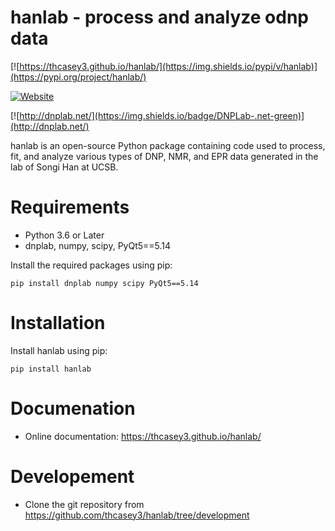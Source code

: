 # hanlab - process and analyze odnp data

[![https://thcasey3.github.io/hanlab/](https://img.shields.io/pypi/v/hanlab)](https://pypi.org/project/hanlab/)

[![Website](https://img.shields.io/website?down_message=offline&label=Documentation&up_message=online&url=https%3A%2F%2Fthcasey3.github.io%2Fhanlab%2Findex.html)](https://thcasey3.github.io/hanlab/)

[![http://dnplab.net/](https://img.shields.io/badge/DNPLab-.net-green)](http://dnplab.net/)


hanlab is an open-source Python package containing code used to process, fit, and analyze various types of DNP, NMR, and EPR data generated in the lab of Songi Han at UCSB.


# Requirements

  - Python 3.6 or Later
  - dnplab, numpy, scipy, PyQt5==5.14

Install the required packages using pip:
```console
pip install dnplab numpy scipy PyQt5==5.14
```

# Installation

Install hanlab using pip:

```console
pip install hanlab
```

# Documenation

- Online documentation: https://thcasey3.github.io/hanlab/

# Developement 

  - Clone the git repository from https://github.com/thcasey3/hanlab/tree/development
